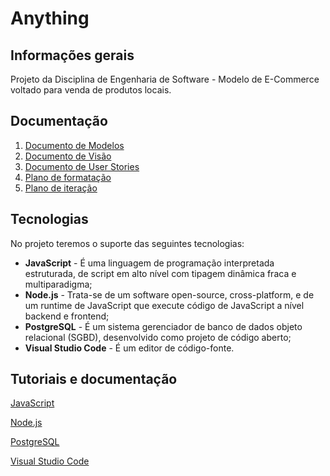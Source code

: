 # Anything

## Informações gerais
Projeto da Disciplina de Engenharia de Software - Modelo de E-Commerce voltado para venda de produtos locais.

## Documentação
1. [Documento de Modelos](https://github.com/AmaroJunior98/anything/blob/master/docs/DOCUMENTO_DE_MODELOS.md)
2. [Documento de Visão](https://github.com/AmaroJunior98/anything/blob/master/docs/DOCUMENTO_DE_VISAO.md)
3. [Documento de User Stories](https://github.com/AmaroJunior98/anything/blob/master/docs/DOCUMENTO_USER_STORIES.md)
4. [Plano de formatação](https://github.com/AmaroJunior98/anything/blob/master/docs/PLANO_DE_FORMATACAO.md)
5. [Plano de iteração](https://github.com/AmaroJunior98/anything/blob/master/docs/PLANO_DE_ITERACAO.md)

## Tecnologias
No projeto teremos o suporte das seguintes tecnologias:
* **JavaScript** - É uma linguagem de programação interpretada estruturada, de script em alto nível com tipagem dinâmica fraca e multiparadigma;
* **Node.js** - Trata-se de um software open-source, cross-platform, e de um runtime de JavaScript que execute código de JavaScript a nível backend e frontend;
* **PostgreSQL** - É um sistema gerenciador de banco de dados objeto relacional (SGBD), desenvolvido como projeto de código aberto;
* **Visual Studio Code** - É um editor de código-fonte.

## Tutoriais e documentação
[JavaScript](https://www.cursoemvideo.com/course/javascript/)

[Node.js](https://nodejs.org/en/docs/)

[PostgreSQL](https://www.postgresql.org/docs/)

[Visual Studio Code](https://code.visualstudio.com/docs)
